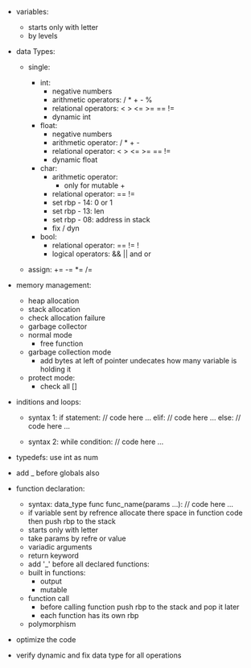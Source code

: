 - variables:
    - starts only with letter
    - by levels

- data Types:

    - single:
        - int:
            - negative numbers
            - arithmetic operators: / * + - %
            - relational operators: < > <= >= == !=
            - dynamic int
        - float:
            - negative numbers
            - arithmetic operator: / * + -
            - relational operator: < > <= >= == != 
            - dynamic float
        - char:
            - arithmetic operator: 
                - only for mutable + 
            - relational operator: == !=
            - set rbp - 14: 0 or 1
            - set rbp - 13: len
            - set rbp - 08: address in stack
            - fix / dyn
        - bool:
            - relational operator: == != !
            - logical operators: && || and or

    - assign: += -= *= /=

- memory management:
    - heap allocation
    - stack allocation
    - check allocation failure
    - garbage collector
    - normal mode
        - free function
    - garbage collection mode
        - add bytes at left of pointer undecates how many variable is holding it
    - protect mode:
        - check all []

- inditions and loops:
    - syntax 1:
        if statement:
            // code here ...
        elif:
            // code here ...
        else:
            // code here ...

    - syntax 2:
        while condition:
            // code here ...

- typedefs: use int as num
- add _ before globals also

- function declaration:
    - syntax:
        data_type func func_name(params ...):
            // code here ...
    - if variable sent by refrence allocate there space in function code then push rbp to the stack
    - starts only with letter
    - take params by refre or value
    - variadic arguments
    - return keyword
    - add '_' before all declared functions:
    - built in functions:
        - output
        - mutable
    - function call
        - before calling function push rbp to the stack and pop it later
        - each function has its own rbp
    - polymorphism

- optimize the code
- verify dynamic and fix data type for all operations
